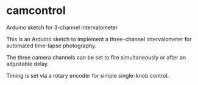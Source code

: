 camcontrol
==========

Arduino sketch for 3-channel intervalometer

This is an Arduino sketch to implement a three-channel intervalometer for automated time-lapse photography.

The three camera channels can be set to fire simultaneously or after an adjustable delay.

Timing is set via a rotary encoder for simple single-knob control.
